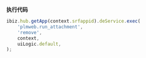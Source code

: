 <p class="panel-title"><b>执行代码</b></p>

```javascript
ibiz.hub.getApp(context.srfappid).deService.exec(
    'plmweb.run_attachment',
    'remove',
    context,
    uiLogic.default,
);


```
